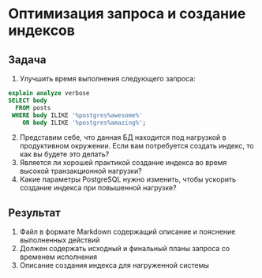 # Оптимизация запроса и создание индексов

## Задача

1. Улучшить время выполнения следующего запроса:
```sql
explain analyze verbose
SELECT body 
  FROM posts 
 WHERE body ILIKE '%postgres%awesome%'
    OR body ILIKE '%postgres%amazing%';
```
2. Представим себе, что данная БД находится под нагрузкой в продуктивном окружении. Если вам потребуется создать индекс, то как вы будете это делать?
3. Является ли хорошей практикой создание индекса во время высокой транзакционной нагрузки?
4. Какие параметры PostgreSQL нужно изменить, чтобы ускорить создание индекса при повышенной нагрузке?

## Результат

1. Файл в формате Markdown содержащий описание и пояснение выполненных действий
2. Должен содержать исходный и финальный планы запроса со временем исполнения
3. Описание создания индекса для нагруженной системы
